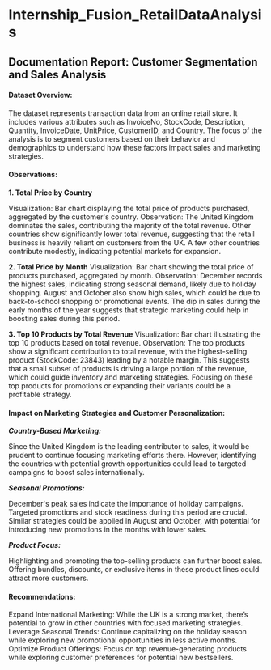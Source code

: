 # Internship_Fusion_RetailDataAnalysis

## Documentation Report: Customer Segmentation and Sales Analysis

#### Dataset Overview:

The dataset represents transaction data from an online retail store. It includes various attributes such as InvoiceNo, StockCode, Description, Quantity, InvoiceDate, UnitPrice, CustomerID, and Country. The focus of the analysis is to segment customers based on their behavior and demographics to understand how these factors impact sales and marketing strategies.

#### Observations:

**1. Total Price by Country**

Visualization: Bar chart displaying the total price of products purchased, aggregated by the customer's country.
Observation:
The United Kingdom dominates the sales, contributing the majority of the total revenue.
Other countries show significantly lower total revenue, suggesting that the retail business is heavily reliant on customers from the UK.
A few other countries contribute modestly, indicating potential markets for expansion.

**2. Total Price by Month**
Visualization: Bar chart showing the total price of products purchased, aggregated by month.
Observation:
December records the highest sales, indicating strong seasonal demand, likely due to holiday shopping.
August and October also show high sales, which could be due to back-to-school shopping or promotional events.
The dip in sales during the early months of the year suggests that strategic marketing could help in boosting sales during this period.

**3. Top 10 Products by Total Revenue**
Visualization: Bar chart illustrating the top 10 products based on total revenue.
Observation:
The top products show a significant contribution to total revenue, with the highest-selling product (StockCode: 23843) leading by a notable margin.
This suggests that a small subset of products is driving a large portion of the revenue, which could guide inventory and marketing strategies.
Focusing on these top products for promotions or expanding their variants could be a profitable strategy.


#### Impact on Marketing Strategies and Customer Personalization:

***Country-Based Marketing:***

Since the United Kingdom is the leading contributor to sales, it would be prudent to continue focusing marketing efforts there.
However, identifying the countries with potential growth opportunities could lead to targeted campaigns to boost sales internationally.

***Seasonal Promotions:***

December's peak sales indicate the importance of holiday campaigns. Targeted promotions and stock readiness during this period are crucial.
Similar strategies could be applied in August and October, with potential for introducing new promotions in the months with lower sales.

***Product Focus:***

Highlighting and promoting the top-selling products can further boost sales.
Offering bundles, discounts, or exclusive items in these product lines could attract more customers.

#### Recommendations:

Expand International Marketing: While the UK is a strong market, there’s potential to grow in other countries with focused marketing strategies.
Leverage Seasonal Trends: Continue capitalizing on the holiday season while exploring new promotional opportunities in less active months.
Optimize Product Offerings: Focus on top revenue-generating products while exploring customer preferences for potential new bestsellers.

